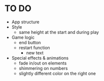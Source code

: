 # TO DO

- App structure
- Style
  <!-- - different colors for correct/incorrect numbers -->
  - same height at the start and during play
- Game logic
  <!-- - random number generator -->
  <!-- - event handlers -->
    <!-- - applying styles to correct/incorrect numbers -->
    <!-- - win result + text -->
    <!-- - loss result + text -->
    <!-- - clicking the numbers on the page -->
    <!-- - stop event listener after win/lose -->
  <!-- - start button -->
    <!-- - hides the greeting text -->
    <!-- - changes game state to active -->
    <!-- - hints -->
  - end button
    <!-- - rolls a die for escape -->
  - restart function
    <!-- - can start guessing -->
    <!-- - loop: remove effects on the numbers ->
    <!-- - loop: - hide images -->
    - new text
  <!-- - helper below the number row -->
- Special effects & animations
  - fade in/out on elements
  - shimmering on numbers
  - slightly different color on the right one
